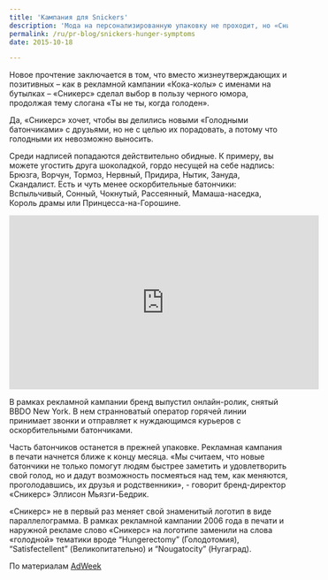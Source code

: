 ```yaml
---
title: 'Кампания для Snickers'
description: 'Мода на персонализированную упаковку не проходит, но «Сникерс» придает ей новое прочтение, заменив название бренда на обертке батончиков на один из 21 признаков голода.'
permalink: /ru/pr-blog/snickers-hunger-symptoms
date: 2015-10-18

---
```


Новое прочтение заключается в том, что вместо жизнеутверждающих и позитивных – как в рекламной кампании «Кока-колы» с именами на бутылках – «Сникерс» сделал выбор в пользу черного юмора, продолжая тему слогана «Ты не ты, когда голоден».

Да, «Сникерс» хочет, чтобы вы делились новыми «Голодными батончиками» с друзьями, но не с целью их порадовать, а потому что голодными их невозможно выносить.

Среди надписей попадаются действительно обидные. К примеру, вы можете угостить друга шоколадкой, гордо несущей на себе надпись: Брюзга, Ворчун, Тормоз, Нервный, Придира, Нытик, Зануда, Скандалист. Есть и чуть менее оскорбительные батончики: Вспыльчивый, Сонный, Чокнутый, Рассеянный, Мамаша-наседка, Король драмы или Принцесса-на-Горошине.

<iframe width="560" height="315" src="https://www.youtube.com/embed/7dvBuYZf_WA" frameborder="0" allowfullscreen></iframe>

В рамках рекламной кампании бренд выпустил онлайн-ролик, снятый BBDO New York. В нем странноватый оператор горячей линии принимает звонки и отправляет к нуждающимся курьеров с оскорбительными батончиками.

Часть батончиков останется в прежней упаковке. Рекламная кампания в печати начнется ближе к концу месяца. «Мы считаем, что новые батончики не только помогут людям быстрее заметить и удовлетворить свой голод, но и дадут возможность посмеяться над тем, как меняются, проголодавшись, их друзья и родственники», - говорит бренд-директор «Сникерс» Эллисон Мьязги-Бедрик.

«Сникерс» не в первый раз меняет свой знаменитый логотип в виде параллелограмма. В рамках рекламной кампании 2006 года в печати и наружной рекламе слово «Сникерс» на логотипе заменили на слова «голодной» тематики вроде “Hungerectomy” (Голодотомия), “Satisfectellent” (Великопитательно) и “Nougatocity” (Нугаград).

По материалам <a href="http://www.adweek.com/adfreak/snickers-swaps-out-its-brand-name-hunger-symptoms-painfully-honest-packaging-167061">AdWeek</a>

